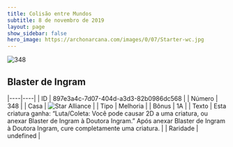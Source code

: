 ```yaml
---
title: Colisão entre Mundos
subtitle: 8 de novembro de 2019
layout: page
show_sidebar: false
hero_image: https://archonarcana.com/images/0/07/Starter-wc.jpg
---
```


![348](https://cdn.keyforgegame.com/media/card_front/pt/452_348_FRF7JPGFR94R_pt.png)

## Blaster de Ingram

|----|----|
| ID | 897e3a4c-7d07-404d-a3d3-82b0986dc568 |
| Número | 348 |
| Casa | ![Star Alliance](https://archonarcana.com/images/thumb/7/7d/Star_Alliance.png/22px-Star_Alliance.png "Aliança Estelar") |
| Tipo | Melhoria |
| Bônus | 1A |
| Texto | Esta criatura ganha: “Luta/Coleta:  Você pode causar 2D a uma criatura, ou anexar Blaster de Ingram à Doutora Ingram.” Após anexar Blaster de Ingram à Doutora Ingram, cure completamente uma criatura. |
| Raridade | undefined |
